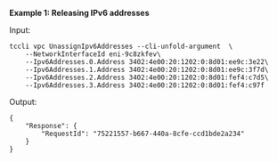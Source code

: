 **Example 1: Releasing IPv6 addresses**



Input: 

```
tccli vpc UnassignIpv6Addresses --cli-unfold-argument  \
    --NetworkInterfaceId eni-9c8zkfev\
    --Ipv6Addresses.0.Address 3402:4e00:20:1202:0:8d01:ee9c:3e22\
    --Ipv6Addresses.1.Address 3402:4e00:20:1202:0:8d01:ee9c:3f7d\
    --Ipv6Addresses.2.Address 3402:4e00:20:1202:0:8d01:fef4:c7d5\
    --Ipv6Addresses.3.Address 3402:4e00:20:1202:0:8d01:fef4:c97f
```

Output: 
```
{
    "Response": {
        "RequestId": "75221557-b667-440a-8cfe-ccd1bde2a234"
    }
}
```

